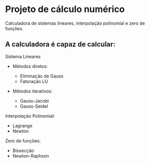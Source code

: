 # Projeto de cálculo numérico
Calculadora de sistemas lineares, interpolação polinomial e zero de funções.

## A calculadora é capaz de calcular:
Sistema Lineares 
  - Métodos diretos:
    -  Eliminação de Gauss
    - Fatoração LU

  - Métodos iterativos:
    - Gauss-Jacobi 
    - Gauss-Seidel

Interpolação Polinomial:
  -  Lagrange
  -  Newton
  
 Zero de funções:
  -  Bissecção
  -  Newton-Raphson
